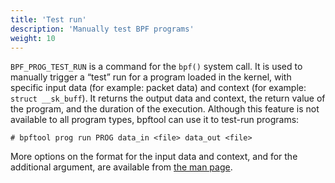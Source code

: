 ```yaml
---
title: 'Test run'
description: 'Manually test BPF programs'
weight: 10
---
```


`BPF_PROG_TEST_RUN` is a command for the `bpf()` system call. It is used to
manually trigger a “test” run for a program loaded in the kernel, with specific
input data (for example: packet data) and context (for example: `struct
__sk_buff`). It returns the output data and context, the return value of the
program, and the duration of the execution. Although this feature is not
available to all program types, bpftool can use it to test-run programs:

```console
# bpftool prog run PROG data_in <file> data_out <file>
```

More options on the format for the input data and context, and for the
additional argument, are available from
[the man page](https://www.mankier.com/8/bpftool-prog).
